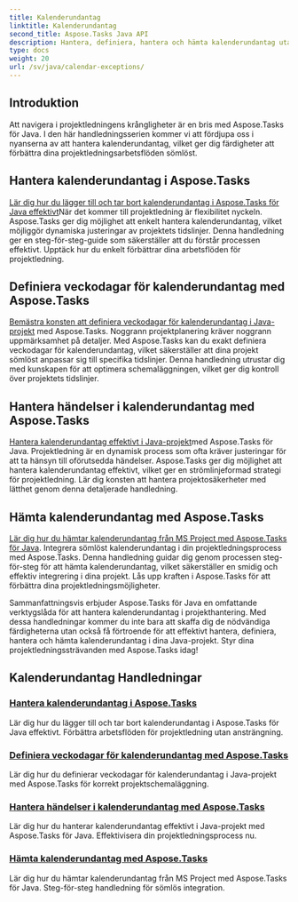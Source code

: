 ```yaml
---
title: Kalenderundantag
linktitle: Kalenderundantag
second_title: Aspose.Tasks Java API
description: Hantera, definiera, hantera och hämta kalenderundantag utan problem i Java-projekt med Aspose.Tasks. Effektivisera projektarbetsflöden för effektiv projektledning.
type: docs
weight: 20
url: /sv/java/calendar-exceptions/
---
```


## Introduktion

Att navigera i projektledningens krångligheter är en bris med Aspose.Tasks för Java. I den här handledningsserien kommer vi att fördjupa oss i nyanserna av att hantera kalenderundantag, vilket ger dig färdigheter att förbättra dina projektledningsarbetsflöden sömlöst.

## Hantera kalenderundantag i Aspose.Tasks
[Lär dig hur du lägger till och tar bort kalenderundantag i Aspose.Tasks för Java effektivt](./add-remove/)När det kommer till projektledning är flexibilitet nyckeln. Aspose.Tasks ger dig möjlighet att enkelt hantera kalenderundantag, vilket möjliggör dynamiska justeringar av projektets tidslinjer. Denna handledning ger en steg-för-steg-guide som säkerställer att du förstår processen effektivt. Upptäck hur du enkelt förbättrar dina arbetsflöden för projektledning.

## Definiera veckodagar för kalenderundantag med Aspose.Tasks
[Bemästra konsten att definiera veckodagar för kalenderundantag i Java-projekt](./define-weekdays/) med Aspose.Tasks. Noggrann projektplanering kräver noggrann uppmärksamhet på detaljer. Med Aspose.Tasks kan du exakt definiera veckodagar för kalenderundantag, vilket säkerställer att dina projekt sömlöst anpassar sig till specifika tidslinjer. Denna handledning utrustar dig med kunskapen för att optimera schemaläggningen, vilket ger dig kontroll över projektets tidslinjer.

## Hantera händelser i kalenderundantag med Aspose.Tasks
[Hantera kalenderundantag effektivt i Java-projekt](./handle-occurrences/)med Aspose.Tasks för Java. Projektledning är en dynamisk process som ofta kräver justeringar för att ta hänsyn till oförutsedda händelser. Aspose.Tasks ger dig möjlighet att hantera kalenderundantag effektivt, vilket ger en strömlinjeformad strategi för projektledning. Lär dig konsten att hantera projektosäkerheter med lätthet genom denna detaljerade handledning.

## Hämta kalenderundantag med Aspose.Tasks
[Lär dig hur du hämtar kalenderundantag från MS Project med Aspose.Tasks för Java](./retrieve/). Integrera sömlöst kalenderundantag i din projektledningsprocess med Aspose.Tasks. Denna handledning guidar dig genom processen steg-för-steg för att hämta kalenderundantag, vilket säkerställer en smidig och effektiv integrering i dina projekt. Lås upp kraften i Aspose.Tasks för att förbättra dina projektledningsmöjligheter.

Sammanfattningsvis erbjuder Aspose.Tasks för Java en omfattande verktygslåda för att hantera kalenderundantag i projekthantering. Med dessa handledningar kommer du inte bara att skaffa dig de nödvändiga färdigheterna utan också få förtroende för att effektivt hantera, definiera, hantera och hämta kalenderundantag i dina Java-projekt. Styr dina projektledningssträvanden med Aspose.Tasks idag!
## Kalenderundantag Handledningar
### [Hantera kalenderundantag i Aspose.Tasks](./add-remove/)
Lär dig hur du lägger till och tar bort kalenderundantag i Aspose.Tasks för Java effektivt. Förbättra arbetsflöden för projektledning utan ansträngning.
### [Definiera veckodagar för kalenderundantag med Aspose.Tasks](./define-weekdays/)
Lär dig hur du definierar veckodagar för kalenderundantag i Java-projekt med Aspose.Tasks för korrekt projektschemaläggning.
### [Hantera händelser i kalenderundantag med Aspose.Tasks](./handle-occurrences/)
Lär dig hur du hanterar kalenderundantag effektivt i Java-projekt med Aspose.Tasks för Java. Effektivisera din projektledningsprocess nu.
### [Hämta kalenderundantag med Aspose.Tasks](./retrieve/)
Lär dig hur du hämtar kalenderundantag från MS Project med Aspose.Tasks för Java. Steg-för-steg handledning för sömlös integration.